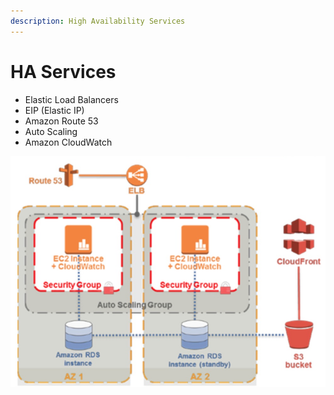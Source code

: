 ```yaml
---
description: High Availability Services
---
```


# HA Services

* Elastic Load Balancers
* EIP \(Elastic IP\)
* Amazon Route 53
* Auto Scaling
* Amazon CloudWatch

![](../.gitbook/assets/screen-shot-2019-11-18-at-6.30.13-pm.png)

